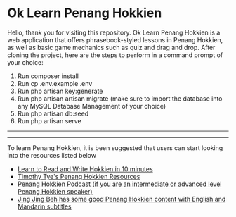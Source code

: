<h1>Ok Learn Penang Hokkien</h1>
Hello, thank you for visiting this repository. Ok Learn Penang Hokkien is a web application that offers phrasebook-styled lessons in Penang Hokkien, as well as basic game mechanics such as quiz and drag and drop. After cloning the project, here are the steps to perform in a command prompt of your choice:
<ol>
<li>Run composer install</li>
<li>Run cp .env.example .env</li>
<li>Run php artisan key:generate</li>
<li>Run php artisan artisan migrate (make sure to import the database into any MySQL Database Management of your choice)</li>
<li>Run php artisan db:seed</li>
<li>Run php artisan serve</li>
</ol>
<hr>

<hr>
To learn Penang Hokkien, it is been suggested that users can start looking into the resources listed below
<ul>
<li><a href="https://www.penang-traveltips.com/penang-hokkien.htm">Learn to Read and Write Hokkien in 10 minutes</a></li>
<li><a href="https://www.penang-traveltips.com/penang-hokkien.htm">Timothy Tye's Penang Hokkien Resources</a></li>
<li><a href="https://penanghokkien.com/">Penang Hokkien Podcast (if you are an intermediate or advanced level Penang Hokkien speaker)</a></li>
<li><a href="https://www.youtube.com/@TheJingProductions/videos">Jing Jing Beh has some good Penang Hokkien content with English and Mandarin subtitles</a></li>
</ul>

